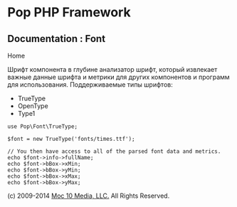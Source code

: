 Pop PHP Framework
=================

Documentation : Font
--------------------

Home

Шрифт компонента в глубине анализатор шрифт, который извлекает важные
данные шрифта и метрики для других компонентов и программ для
использования. Поддерживаемые типы шрифтов:

-   TrueType
-   OpenType
-   Type1

<!-- -->

    use Pop\Font\TrueType;

    $font = new TrueType('fonts/times.ttf');

    // You then have access to all of the parsed font data and metrics.
    echo $font->info->fullName;
    echo $font->bBox->xMin;
    echo $font->bBox->yMin;
    echo $font->bBox->xMax;
    echo $font->bBox->yMax;

\(c) 2009-2014 [Moc 10 Media, LLC.](http://www.moc10media.com) All
Rights Reserved.
